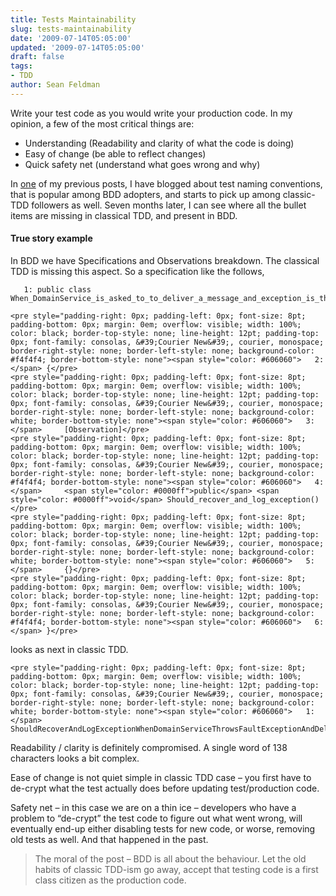 ```yaml
---
title: Tests Maintainability
slug: tests-maintainability
date: '2009-07-14T05:05:00'
updated: '2009-07-14T05:05:00'
draft: false
tags:
- TDD
author: Sean Feldman
---
```



Write your test code as you would write your production code. In my opinion, a few of the most critical things are:

* Understanding (Readability and clarity of what the code is doing)
* Easy of change (be able to reflect changes)
* Quick safety net (understand what goes wrong and why)

In [one](http://weblogs.asp.net/sfeldman/archive/2008/10/27/writing-a-test.aspx) of my previous posts, I have blogged about test naming conventions, that is popular among BDD adopters, and starts to pick up among classic-TDD followers as well. Seven months later, I can see where all the bullet items are missing in classical TDD, and present in BDD.

#### True story example

In BDD we have Specifications and Observations breakdown. The classical TDD is missing this aspect. So a specification like the follows,

 
```
   1: public class When_DomainService_is_asked_to_to_deliver_a_message_and_exception_is_thrown
```
```
<pre style="padding-right: 0px; padding-left: 0px; font-size: 8pt; padding-bottom: 0px; margin: 0em; overflow: visible; width: 100%; color: black; border-top-style: none; line-height: 12pt; padding-top: 0px; font-family: consolas, &#39;Courier New&#39;, courier, monospace; border-right-style: none; border-left-style: none; background-color: #f4f4f4; border-bottom-style: none"><span style="color: #606060">   2:</span> {</pre>
<pre style="padding-right: 0px; padding-left: 0px; font-size: 8pt; padding-bottom: 0px; margin: 0em; overflow: visible; width: 100%; color: black; border-top-style: none; line-height: 12pt; padding-top: 0px; font-family: consolas, &#39;Courier New&#39;, courier, monospace; border-right-style: none; border-left-style: none; background-color: white; border-bottom-style: none"><span style="color: #606060">   3:</span>     [Observation]</pre>
<pre style="padding-right: 0px; padding-left: 0px; font-size: 8pt; padding-bottom: 0px; margin: 0em; overflow: visible; width: 100%; color: black; border-top-style: none; line-height: 12pt; padding-top: 0px; font-family: consolas, &#39;Courier New&#39;, courier, monospace; border-right-style: none; border-left-style: none; background-color: #f4f4f4; border-bottom-style: none"><span style="color: #606060">   4:</span>     <span style="color: #0000ff">public</span> <span style="color: #0000ff">void</span> Should_recover_and_log_exception()</pre>
<pre style="padding-right: 0px; padding-left: 0px; font-size: 8pt; padding-bottom: 0px; margin: 0em; overflow: visible; width: 100%; color: black; border-top-style: none; line-height: 12pt; padding-top: 0px; font-family: consolas, &#39;Courier New&#39;, courier, monospace; border-right-style: none; border-left-style: none; background-color: white; border-bottom-style: none"><span style="color: #606060">   5:</span>     {}</pre>
<pre style="padding-right: 0px; padding-left: 0px; font-size: 8pt; padding-bottom: 0px; margin: 0em; overflow: visible; width: 100%; color: black; border-top-style: none; line-height: 12pt; padding-top: 0px; font-family: consolas, &#39;Courier New&#39;, courier, monospace; border-right-style: none; border-left-style: none; background-color: #f4f4f4; border-bottom-style: none"><span style="color: #606060">   6:</span> }</pre>
```

looks as next in classic TDD.

```
<pre style="padding-right: 0px; padding-left: 0px; font-size: 8pt; padding-bottom: 0px; margin: 0em; overflow: visible; width: 100%; color: black; border-top-style: none; line-height: 12pt; padding-top: 0px; font-family: consolas, &#39;Courier New&#39;, courier, monospace; border-right-style: none; border-left-style: none; background-color: white; border-bottom-style: none"><span style="color: #606060">   1:</span> ShouldRecoverAndLogExceptionWhenDomainServiceThrowsFaultExceptionAndDeliveryQueueServiceThrowsFaultExceptionWhenAttemptingToDeliverMessage</pre>
```

Readability / clarity is definitely compromised. A single word of 138 characters looks a bit complex.

Ease of change is not quiet simple in classic TDD case – you first have to de-crypt what the test actually does before updating test/production code.

Safety net – in this case we are on a thin ice – developers who have a problem to “de-crypt” the test code to figure out what went wrong, will eventually end-up either disabling tests for new code, or worse, removing old tests as well. And that happened in the past.

> The moral of the post – BDD is all about the behaviour. Let the old habits of classic TDD-ism go away, accept that testing code is a first class citizen as the production code.


